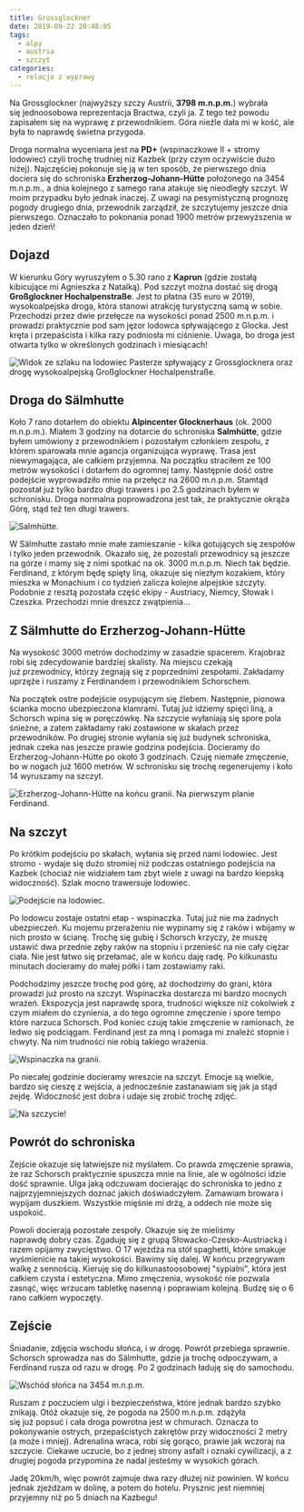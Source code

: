 ```yaml
---
title: Grossglockner
date: 2019-09-22 20:48:05
tags:
  - alpy
  - austria
  - szczyt
categories:
  - relacja z wyprawy
---
```


Na Grossglockner (najwyższy szczy Austrii, **3798 m.n.p.m.**) wybrała się jednoosobowa reprezentacja Bractwa, czyli ja. Z tego też powodu zapisałem się na wyprawę z przewodnikiem. Góra nieźle dała mi w kość, ale była to naprawdę świetna przygoda.

Droga normalna wyceniana jest na **PD+** (wspinaczkowe II + stromy lodowiec) czyli trochę trudniej niż Kazbek (przy czym oczywiście dużo niżej). Najczęściej pokonuje się ją w ten sposób, że pierwszego dnia dociera się do schroniska **Erzherzog-Johann-Hütte** położonego na 3454 m.n.p.m., a dnia kolejnego z samego rana atakuje się nieodległy szczyt. W moim przypadku było jednak inaczej. Z uwagi na pesymistyczną prognozę pogody drugiego dnia, przewodnik zarządził, że szczytujemy jeszcze dnia pierwszego. Oznaczało to pokonania ponad 1900 metrów przewyższenia w jeden dzień!

<!-- more --> 

## Dojazd

W kierunku Góry wyruszyłem o 5.30 rano z **Kaprun** (gdzie zostałą kibicujące mi Agnieszka z Natalką). Pod szczyt można dostać się drogą **Großglockner Hochalpenstraße**. Jest to płatna (35 euro w 2019), wysokoalpejska droga, która stanowi atrakcję turystyczną samą w sobie. Przechodzi przez dwie przełęcze na wysokości ponad 2500 m.n.p.m. i prowadzi praktycznie pod sam jęzor lodowca spływającego z Glocka. Jest kręta i przepaścista i kilka razy podniosła mi ciśnienie. Uwaga, bo droga jest otwarta tylko w określonych godzinach i miesiącach!

![Widok ze szlaku na lodowiec Pasterze spływający z Grossglocknera oraz drogę wysokoalpejską Großglockner Hochalpenstraße.](images/gross-2019/1.png)

## Droga do Sälmhutte

Koło 7 rano dotarłem do obiektu **Alpincenter Glocknerhaus** (ok. 2000 m.n.p.m.). Miałem 3 godziny na dotarcie do schroniska **Salmhütte**, gdzie byłem umówiony z przewodnikiem i pozostałym członkiem zespołu, z którem sparowała mnie agancja organizująca wyprawę. Trasa jest niewymagająca, ale całkiem przyjemna. Na początku straciłem ze 100 metrów wysokości i dotarłem do ogromnej tamy. Następnie dość ostre podejście wyprowadziło mnie na przełęcz na 2600 m.n.p.m. Stamtąd pozostał już tylko bardzo długi trawers i po 2.5 godzinach byłem w schronisku. Droga normalna poprowadzona jest tak, że praktycznie okrąża Górę, stąd też ten długi trawers.

![Salmhütte.](images/gross-2019/2.png)

W Sälmhutte zastało mnie małe zamieszanie - kilka gotujących się zespołów i tylko jeden przewodnik. Okazało się, że pozostali przewodnicy są jeszcze na górze i mamy się z nimi spotkać na ok. 3000 m.n.p.m. Niech tak będzie. Ferdinand, z którym będę spięty liną, okazuje się niezłym kozakiem, który mieszka w Monachium i co tydzień zalicza kolejne alpejskie szczyty. Podobnie z resztą pozostała część ekipy - Austriacy, Niemcy, Słowak i Czeszka. Przechodzi mnie dreszcz zwątpienia...

## Z Sälmhutte do Erzherzog-Johann-Hütte

Na wysokość 3000 metrów dochodzimy w zasadzie spacerem. Krajobraz robi się zdecydowanie bardziej skalisty. Na miejscu czekają już przewodnicy, którzy żegnają się z poprzednimi zespołami. Zakładamy uprzęże i ruszamy z Ferdinandem i przewodnikiem Schorschem.

Na początek ostre podejście osypującym się źlebem. Następnie, pionowa ścianka mocno ubezpieczona klamrami. Tutaj już idziemy spięci liną, a Schorsch wpina się w poręczówkę. Na szczycie wyłaniają się spore pola śnieżne, a zatem zakładamy raki zostawione w skałach przez przewodników. Po drugiej stronie wyłania się już budynek schroniska, jednak czeka nas jeszcze prawie godzina podejścia. Docieramy do Erzherzog-Johann-Hütte po około 3 godzinach. Czuję niemałe zmęczenie, bo w nogach już 1600 metrów. W schronisku się trochę regenerujemy i koło 14 wyruszamy na szczyt.

![Erzherzog-Johann-Hütte na końcu granii. Na pierwszym planie Ferdinand.](images/gross-2019/3.png)

## Na szczyt

Po krótkim podejściu po skałach, wyłania się przed nami lodowiec. Jest stromo - wydaje się dużo stromiej niż podczas ostatniego podejścia na Kazbek (chociaż nie widziałem tam zbyt wiele z uwagi na bardzo kiepską widoczność). Szlak mocno trawersuje lodowiec.

![Podejście na lodowiec.](images/gross-2019/4.png)

Po lodowcu zostaje ostatni etap - wspinaczka. Tutaj już nie ma żadnych ubezpieczeń. Ku mojemu przerażeniu nie wypinamy się z raków i wbijamy w nich prosto w ścianę. Trochę się gubię i Schorsch krzyczy, że muszę ustawić dwa przednie zęby raków na stopniu i przenieść na nie cały ciężar ciała. Nie jest łatwo się przełamać, ale w końcu daję radę. Po kilkunastu minutach docieramy do małej półki i tam zostawiamy raki. 

Podchodzimy jeszcze trochę pod górę, aż dochodzimy do grani, która prowadzi już prosto na szczyt. Wspinaczka dostarcza mi bardzo mocnych wrażeń. Ekspozycja jest naprawdę spora, trudności większe niż cokolwiek z czym miałem do czynienia, a do tego ogromne zmęczenie i spore tempo które narzuca Schorsch. Pod koniec czuję takie zmęczenie w ramionach, że ledwo się podciągam. Ferdinand jest za mną i pomaga mi znaleźć stopnie i chwyty. Na nim trudności nie robią takiego wrażenia.

![Wspinaczka na granii.](images/gross-2019/5.png)

Po niecałej godzinie docieramy wreszcie na szczyt. Emocje są wielkie, bardzo się cieszę z wejścia, a jednocześnie zastanawiam się jak ja stąd zejdę. Widoczność jest dobra i udaje się zrobić trochę zdjęć.

![Na szczycie!](images/gross-2019/6.png)

## Powrót do schroniska

Zejście okazuje się łatwiejsze niż myślałem. Co prawda zmęczenie sprawia, że raz Schorsch praktycznie spuszcza mnie na linie, ale w ogólności idzie dość sprawnie. Ulga jaką odczuwam docierając do schroniska to jedno z najprzyjemniejszych doznać jakich doświadczyłem. Zamawiam browara i wypijam duszkiem. Wszystkie mięśnie mi drżą, a oddech nie może się uspokoić.

Powoli docierają pozostałe zespoły. Okazuje się że mieliśmy naprawdę dobry czas. Zgaduję się z grupą Słowacko-Czesko-Austriacką i razem opijamy zwycięstwo. O 17 wjeżdża na stół spaghetti, które smakuje wyśmienicie na takiej wysokości. Bawimy się dalej. W końcu przegrywam walkę z sennością. Kieruję się do kilkunastoosobowej "sypialni", która jest całkiem czysta i estetyczna. Mimo zmęczenia, wysokość nie pozwala zasnąć, więc wrzucam tabletkę nasenną i poprawiam kolejną. Budzę się o 6 rano całkiem wypoczęty.

## Zejście

Śniadanie, zdjęcia wschodu słońca, i w drogę. Powrót przebiega sprawnie. Schorsch sprowadza nas do Sälmhutte, gdzie ja trochę odpoczywam, a Ferdinand rusza od razu w drogę. Po 2 godzinach ładuję się do samochodu.

![Wschód słońca na 3454 m.n.p.m.](images/gross-2019/7.png)

Ruszam z poczuciem ulgi i bezpieczeństwa, które jednak bardzo szybko znikają. Otóż okazuje się, że pogoda na 2500 m.n.p.m. zdążyła się już popsuć i cała droga powrotna jest w chmurach. Oznacza to pokonywanie ostrych, przepaścistych zakrętów przy widoczności 2 metry (a może i mniej). Adrenalina wraca, robi się gorąco, prawie jak wczoraj na szczycie. Ciekawe uczucie, bo z jednej strony asfalt i oznaki cywilizacji, a z drugiej pogoda przypomina że nadal jesteśmy w wysokich górach.

Jadę 20km/h, więc powrót zajmuje dwa razy dłużej niż powinien. W końcu jednak zjeżdżam w dolinę, a potem do hotelu. Prysznic jest niemniej przyjemny niż po 5 dniach na Kazbegu!